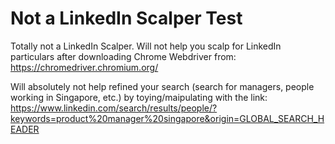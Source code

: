 # Not a LinkedIn Scalper Test

Totally not a LinkedIn Scalper. Will not help you scalp for LinkedIn particulars after downloading Chrome Webdriver from: https://chromedriver.chromium.org/

Will absolutely not help refined your search (search for managers, people working in Singapore, etc.) by toying/maipulating with the link: https://www.linkedin.com/search/results/people/?keywords=product%20manager%20singapore&origin=GLOBAL_SEARCH_HEADER 


